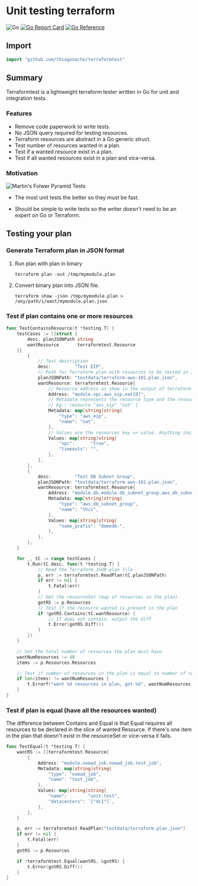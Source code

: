 # Unit testing terraform

![Go](https://github.com/thiagonache/terraformtest/workflows/Go/badge.svg?branch=master)
[![Go Report Card](https://goreportcard.com/badge/github.com/thiagonache/terraformtest)](https://goreportcard.com/report/github.com/thiagonache/terraformtest)
[![Go Reference](https://pkg.go.dev/badge/github.com/thiagonache/terraformtest.svg)](https://pkg.go.dev/github.com/thiagonache/terraformtest)

## Import

```go
import "github.com/thiagonache/terraformtest"
```

## Summary

Terraformtest is a lightweight terraform tester written in Go for unit and integration tests.

### Features

- Remove code paperwork to write tests.
- No JSON query required for testing resources.
- Terraform resources are abstract in a Go generic struct.
- Test number of resources wanted in a plan.
- Test if a wanted resource exist in a plan.
- Test if all wanted resources exist in a plan and vice-versa.

### Motivation

![Martin's Folwer Pyramid
Tests](https://3fxtqy18kygf3on3bu39kh93-wpengine.netdna-ssl.com/wp-content/uploads/2020/01/test-automation-pyramid.jpg)

- The most unit tests the better so they must be fast.

- Should be simple to write tests so the writer doesn't need to be an expert on Go
  or Terraform.

## Testing your plan

### Generate Terraform plan in JSON format

1. Run plan with plan in binary

   ```shell
   terraform plan -out /tmp/mymodule.plan
   ```

1. Convert binary plan into JSON file.

   ```shell
   terraform show -json /tmp/mymodule.plan > /any/path/i/want/mymodule.plan.json
   ```

### Test if plan contains one or more resources

```go
func TestContainsResource(t *testing.T) {
    testCases := []struct {
        desc, planJSONPath string
        wantResource       terraformtest.Resource
    }{
        {
            // Test description
            desc:         "Test EIP",
            // Path for Terraform plan with resources to be tested in JSON format.
            planJSONPath: "testdata/terraform-aws-101.plan.json",
            wantResource: terraformtest.Resource{
                // Resource address as show in the output of terraform plan command.
                Address: "module.vpc.aws_eip.nat[0]",
                // Metadata represents the resource type and the resource name in the resource declaration.
                // Eg.: resource "aws_eip" "nat" {
                Metadata: map[string]string{
                    "type": "aws_eip",
                    "name": "nat",
                },
                // Values are the resources key => value. Anything inside of the planned_values in the JSON file.
                Values: map[string]string{
                    "vpc":      "true",
                    "timeouts": "",
                },
            },
        },
        {
            desc:         "Test DB Subnet Group",
            planJSONPath: "testdata/terraform-aws-101.plan.json",
            wantResource: terraformtest.Resource{
                Address: "module.db.module.db_subnet_group.aws_db_subnet_group.this[0]",
                Metadata: map[string]string{
                    "type": "aws_db_subnet_group",
                    "name": "this",
                },
                Values: map[string]string{
                    "name_prefix": "demodb-",
                },
            },
        },
    }

    for _, tC := range testCases {
        t.Run(tC.desc, func(t *testing.T) {
            // Read the Terraform JSON plan file
            p, err := terraformtest.ReadPlan(tC.planJSONPath)
            if err != nil {
                t.Fatal(err)
            }
            // Get the resourceSet (map of resources in the plan)
            gotRS := p.Resources
            // Test if the resource wanted is present in the plan
            if !gotRS.Contains(tC.wantResource) {
                // If does not contain, output the diff
                t.Error(gotRS.Diff())
            }
        })
    }

    // Set the total number of resources the plan must have
    wantNumResources := 40
    items := p.Resources.Resources

    // Test if number of resources in the plan is equal to number of resources wanted
    if len(items) != wantNumResources {
        t.Errorf("want %d resources in plan, got %d", wantNumResources, len(items))
    }
}
```

### Test if plan is equal (have all the resources wanted)

The difference between Contains and Equal is that Equal requires all resources
to be declared in the slice of wanted Resource. If there's one item in the plan
that doesn't exist in the resourceSet or vice-versa it fails.

```go
func TestEqual(t *testing.T) {
    wantRS := []terraformtest.Resource{
        {
            Address: "module.nomad_job.nomad_job.test_job",
            Metadata: map[string]string{
                "type": "nomad_job",
                "name": "test_job",
            },
            Values: map[string]string{
                "name":        "unit-test",
                "datacenters": `["dc1"]`,
            },
        },
    }

    p, err := terraformtest.ReadPlan("testdata/terraform.plan.json")
    if err != nil {
        t.Fatal(err)
    }
    gotRS := p.Resources

    if !terraformtest.Equal(wantRS, &gotRS) {
        t.Error(gotRS.Diff())
    }
}
```
